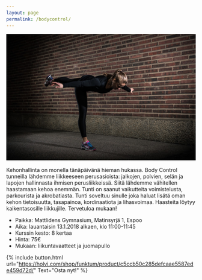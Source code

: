 ```yaml
---
layout: page
permalink: /bodycontrol/
---
```


![Body Control](/media/body-control.jpg)


Kehonhallinta on monella tänäpäivänä hieman hukassa. Body Control tunneilla lähdemme liikkeeseen perusasioista:
jalkojen, polvien, selän ja lapojen hallinnasta ihmisen perusliikkeissä. Siitä lähdemme vähitellen haastamaan kehoa enemmän.
Tunti on saanut vaikutteita voimistelusta, parkourista ja akrobatiasta. Tunti soveltuu sinulle joka haluat lisätä oman kehon
tietoisuutta, tasapainoa, kordinaatiota ja lihasvoimaa. Haasteita löytyy kaikentasosille liikkujille. 
Tervetuloa mukaan!

* Paikka: Mattlidens Gymnasium, Matinsyrjä 1, Espoo
* Aika: lauantaisin 13.1.2018 alkaen, klo 11:00-11:45
* Kurssin kesto: 8 kertaa
* Hinta: 75€
* Mukaan: liikuntavaatteet ja juomapullo 

{% include button.html url="https://holvi.com/shop/funktum/product/c5ccb50c285defcaae5587ede459d72d/" Text="Osta nyt!" %}
